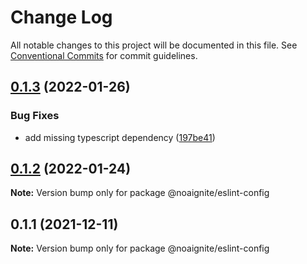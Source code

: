 # Change Log

All notable changes to this project will be documented in this file.
See [Conventional Commits](https://conventionalcommits.org) for commit guidelines.

## [0.1.3](https://github.com/noaignite/accelerator/compare/@noaignite/eslint-config@0.1.2...@noaignite/eslint-config@0.1.3) (2022-01-26)


### Bug Fixes

* add missing typescript dependency ([197be41](https://github.com/noaignite/accelerator/commit/197be413a5c57d1e77ce7671cc478ef02351d2ec))





## [0.1.2](https://github.com/noaignite/accelerator/compare/@noaignite/eslint-config@0.1.1...@noaignite/eslint-config@0.1.2) (2022-01-24)

**Note:** Version bump only for package @noaignite/eslint-config





## 0.1.1 (2021-12-11)

**Note:** Version bump only for package @noaignite/eslint-config
